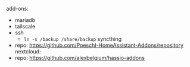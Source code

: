 add-ons:
- mariadb
- tailscale
- ssh
    - `ln -s /backup /share/backup`
syncthing
- repo: https://github.com/Poeschl-HomeAssistant-Addons/repository
nextcloud:
- repo: https://github.com/alexbelgium/hassio-addons
